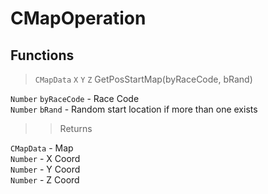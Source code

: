 # CMapOperation

## Functions

> `CMapData` `X` `Y` `Z` GetPosStartMap(byRaceCode, bRand)

`Number` `byRaceCode` - Race Code\
`Number` `bRand` - Random start location if more than one exists

>> Returns

`CMapData` - Map\
`Number` - X Coord\
`Number` - Y Coord\
`Number` - Z Coord